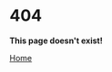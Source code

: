 # 404

**This page doesn't exist!**

<a href="/">Home</a> <!-- Preventing target="_blank" by putting element directly -->